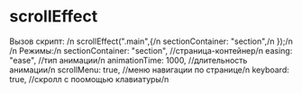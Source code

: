 # scrollEffect

Вызов скрипт: /n
scrollEffect(".main",{/n
  sectionContainer: "section",/n
});/n
/n
Режимы:/n
  sectionContainer: "section",   //страница-контейнер/n
  easing: "ease",                //тип анимации/n
  animationTime: 1000,           //длительность анимации/n
  scrollMenu: true,              //меню навигации по странице/n
  keyboard: true,                //скролл с поомощью клавиатуры/n
